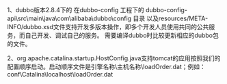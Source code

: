 1、dubbo版本2.8.4下的 在dubbo-config 工程下的 dubbo-config-api\src\main\java\com\alibaba\dubbo\config
目录 以及resources/META-INFO/dubbo.xsd文件支持开发多版本操作，即多个开发人员使用共同的公共服务，而自己开发、调试自己的服务。
需要编译dubbo时比较更新相应的dubbo包的文件。

2、org.apache.catalina.startup.HostConfig.java支持tomcat的应用按照我们的配置顺序启动。启动顺序文件是引擎名称\主机名称\loadOrder.dat；例如：
conf\Catalina\localhost\loadOrder.dat
